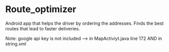 # Route_optimizer
Android app that helps the driver by ordering the addresses. Finds the best routes that lead to faster deliveries.

Note:
google api key is not included --> in MapActiviyt.java line 172 AND in string.xml 
